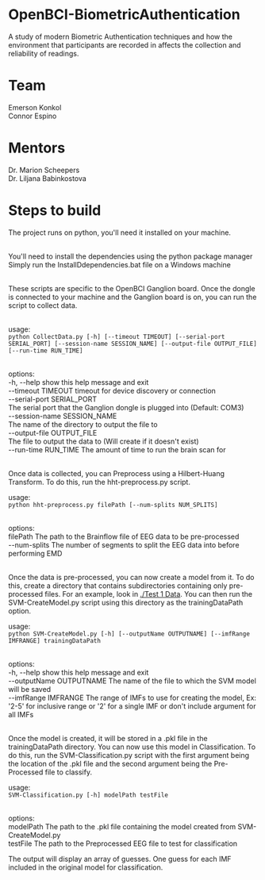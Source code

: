 # OpenBCI-BiometricAuthentication
A study of modern Biometric Authentication techniques and how the environment that participants are recorded in affects the collection and reliability of readings.

# Team
Emerson Konkol</br>
Connor Espino

# Mentors
Dr. Marion Scheepers</br>
Dr. Liljana Babinkostova

# Steps to build
The project runs on python, you'll need it installed on your machine.</br></br>

You'll need to install the dependencies using the python package manager</br>
Simply run the InstallDdependencies.bat file on a Windows machine</br></br>

These scripts are specific to the OpenBCI Ganglion board. Once the dongle is connected to your machine and the Ganglion board is on, you can run the script to collect data.</br></br>

usage:</br>
```python CollectData.py [-h] [--timeout TIMEOUT] [--serial-port SERIAL_PORT] [--session-name SESSION_NAME] [--output-file OUTPUT_FILE] [--run-time RUN_TIME]```</br></br>

options:</br>
  -h, --help            show this help message and exit</br>
  --timeout TIMEOUT     timeout for device discovery or connection</br>
  --serial-port SERIAL_PORT</br>
                        The serial port that the Ganglion dongle is plugged into (Default: COM3)</br>
  --session-name SESSION_NAME</br>
                        The name of the directory to output the file to</br>
  --output-file OUTPUT_FILE</br>
                        The file to output the data to (Will create if it
                        doesn't exist)</br>
  --run-time RUN_TIME   The amount of time to run the brain scan for</br></br>

Once data is collected, you can Preprocess using a Hilbert-Huang Transform. To do this, run the hht-preprocess.py script.</br>

usage:</br>
```python hht-preprocess.py filePath [--num-splits NUM_SPLITS]```</br></br>

options:</br>
  filePath         The path to the Brainflow file of EEG data to be pre-processed</br>
  --num-splits     The number of segments to split the EEG data into before performing EMD</br></br>

  Once the data is pre-processed, you can now create a model from it. To do this, create a directory that contains subdirectories containing only pre-processed files. For an example, look in [./Test 1 Data](./Test%201%20Data). You can then run the SVM-CreateModel.py script using this directory as the trainingDataPath option. </br>

  usage:</br>
  ```python SVM-CreateModel.py [-h] [--outputName OUTPUTNAME] [--imfRange IMFRANGE] trainingDataPath```</br></br>

  options:</br>
    -h, --help            show this help message and exit</br>
  --outputName OUTPUTNAME The name of the file to which the SVM model will be saved</br>
    --imfRange IMFRANGE   The range of IMFs to use for creating the model, Ex: '2-5' for inclusive range or '2' for a single IMF or don't include argument for all IMFs</br></br>

  Once the model is created, it will be stored in a .pkl file in the trainingDataPath directory. You can now use this model in Classification. To do this, run the SVM-Classification.py script with the first argument being the location of the .pkl file and the second argument being the Pre-Processed file to classify.</br>

usage:</br>
```SVM-Classification.py [-h] modelPath testFile```</br></br>

options:</br>
  modelPath   The path to the .pkl file containing the model created from SVM-CreateModel.py</br>
  testFile    The path to the Preprocessed EEG file to test for classification</br>

The output will display an array of guesses. One guess for each IMF included in the original model for classification. 

  
